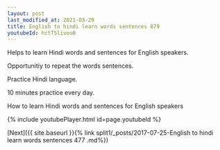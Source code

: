 ```yaml
---
layout: post
last_modified_at: 2021-03-29
title: English to hindi learn words sentences 879 
youtubeId: hctT5livoo0
---
```

 
 
Helps to learn Hindi words and sentences for English speakers.

Opportunitiy to repeat the words sentences. 

Practice Hindi language. 
 
10 minutes practice every day. 
 
How to learn Hindi words and sentences for English speakers 
 
{% include youtubePlayer.html id=page.youtubeId %}
 
 
[Next]({{ site.baseurl }}{% link  split1/_posts/2017-07-25-English to hindi learn words sentences 477 .md%})
 
